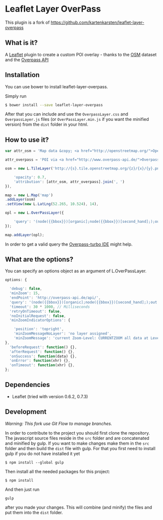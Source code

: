 # Leaflet Layer OverPass

This plugin is a fork of https://github.com/kartenkarsten/leaflet-layer-overpass

## What is it?
A [Leaflet](http://leafletjs.com/) plugin to create a custom POI overlay - thanks to the [OSM](http://www.openstreetmap.org/) dataset and the [Overpass API](http://overpass-api.de/)


## Installation
You can use bower to install leaflet-layer-overpass.

Simply run
```bash
$ bower install --save leaflet-layer-overpass
```
After that you can include and use the `OverpassLayer.css` and `OverpassLayer.js` files (or `OverPassLayer.min.js` if you want the minified version) from the `dist` folder in your html.

## How to use it?
```javascript
var attr_osm = 'Map data &copy; <a href="http://openstreetmap.org/">OpenStreetMap</a> contributors',

attr_overpass = 'POI via <a href="http://www.overpass-api.de/">Overpass API</a>',

osm = new L.TileLayer('http://{s}.tile.openstreetmap.org/{z}/{x}/{y}.png', {

    'opacity': 0.7,
    'attribution': [attr_osm, attr_overpass].join(', ')
}),

map = new L.Map('map')
.addLayer(osm)
.setView(new L.LatLng(52.265, 10.524), 14),

opl = new L.OverPassLayer({

    'query': '(node({{bbox}})[organic];node({{bbox}})[second_hand];);out qt;',
});

map.addLayer(opl);
```
In order to get a valid query the [Overpass-turbo IDE](http://overpass-turbo.eu/) might help.

## What are the options?
You can specify an options object as an argument of L.OverPassLayer.
```javascript
options: {

  'debug': false,
  'minZoom': 15,
  'endPoint': 'http://overpass-api.de/api/',
  'query': '(node({{bbox}})[organic];node({{bbox}})[second_hand];);out qt;',
  'timeout': 30 * 1000, // Milliseconds
  'retryOnTimeout': false,
  'noInitialRequest': false,
  'minZoomIndicatorOptions': {

    'position': 'topright',
    'minZoomMessageNoLayer': 'no layer assigned',
    'minZoomMessage': 'current Zoom-Level: CURRENTZOOM all data at Level: MINZOOMLEVEL'
},
  'beforeRequest': function() {},
  'afterRequest': function() {},
  'onSuccess': function(data) {},
  'onError': function(xhr) {},
  'onTimeout': function(xhr) {},
};
```

## Dependencies
- Leaflet (tried with version 0.6.2, 0.7.3)

## Development

*Warning: This fork use Git Flow to manage branches.*

In order to contribute to the project you should first clone the repository. The javascript source files
reside in the `src` folder and are concatenated and minified by gulp. If you want to make changes
make them in the `src` folder and then build the `dist` file with gulp.
For that you first need to install gulp if you do not have installed it yet
```
$ npm install --global gulp
```
Then install all the needed packages for this project:
```
$ npm install
```
And then just run
```
gulp
```
after you made your changes. This will combine (and minify) the files and put them into the `dist` folder.
